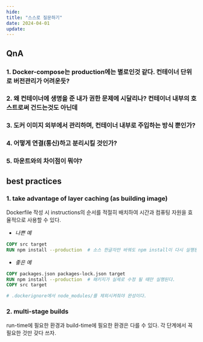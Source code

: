 ```yaml
---
hide:
title: "스스로 질문하기"
date: 2024-04-01
update:
---
```


## QnA

### 1. Docker-compose는 production에는 별로인것 같다. 컨테이너 단위로 버전관리가 어려운듯?

### 2. 왜 컨테이너에 생명을 준 내가 권한 문제에 시달리나? 컨테이너 내부의 호스트로써 건드는것도 아닌데

### 3. 도커 이미지 외부에서 관리하며, 컨테이너 내부로 주입하는 방식 뿐인가?

### 4. 어떻게 연결(통신)하고 분리시킬 것인가?

### 5. 마운트와의 차이점이 뭐야?

## best practices

### 1. take advantage of layer caching (as building image)

Dockerfile 작성 시 instructions의 순서를 적절히 배치하여 시간과 컴퓨팅 자원을 효율적으로 사용할 수 있다.

- _나쁜 예_

```Dockerfile
COPY src target
RUN npm install --production  # 소스 한글자만 바꿔도 npm install이 다시 실행된다.
```

- _좋은 예_

```Dockerfile
COPY packages.json packages-lock.json target
RUN npm install --production  # 패키지가 실제로 수정 될 때만 실행된다.
COPY src target

# .dockerignore에서 node_modules/를 제외시켜줘야 완성이다.
```

### 2. multi-stage builds

run-time에 필요한 환경과 build-time에 필요한 환경은 다를 수 있다. 각 단계에서 꼭 필요한 것만 갖다 쓰자.

